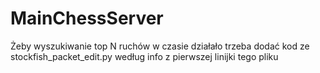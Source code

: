 # MainChessServer

Żeby wyszukiwanie top N ruchów w czasie działało trzeba dodać kod ze stockfish_packet_edit.py według info z pierwszej linijki tego pliku
